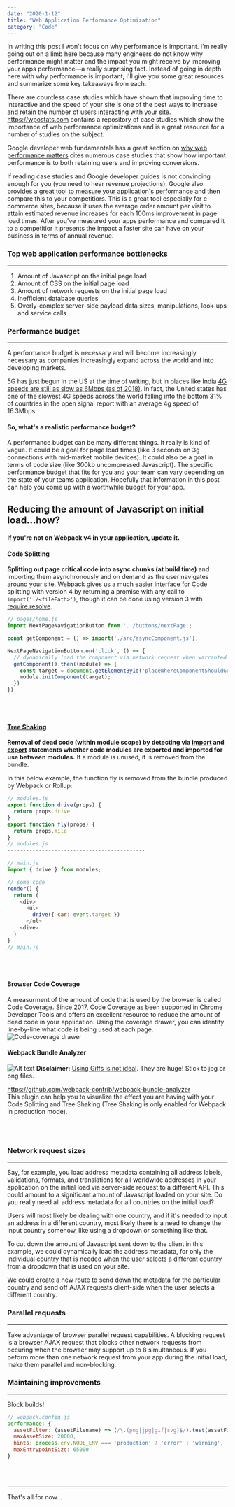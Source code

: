 ```yaml
---
date: "2020-1-12"
title: "Web Application Performance Optimization"
category: "Code"
---
```

In writing this post I won't focus on why performance is important. I'm really going out on a limb here because many engineers do not know why performance might matter and the impact you might receive by improving your apps performance—a really surprising fact. Instead of going in depth here with why performance is important, I'll give you some great resources and summarize some key takeaways from each.

There are countless case studies which have shown that improving time to interactive and the speed of your site is one of the best ways to increase and retain the number of users interacting with your site.
https://wpostats.com contains a repository of case studies which show the importance of web performance optimizations and is a great resource for a number of studies on the subject.

Google developer web fundamentals has a great section on [why web performance matters](https://developers.google.com/web/fundamentals/performance/why-performance-matters) cites numerous case studies that show how important performance is to both retaining users and improving conversions. 

If reading case studies and Google developer guides is not convincing enough for you (you need to hear revenue projections), Google also provides a [great tool to measure your application's performance](https://www.thinkwithgoogle.com/feature/testmysite/) and then compare this to your competitiors. This is a great tool especially for e-commerce sites, because it uses the average order amount per visit to attain estimated revenue increases for each 100ms improvement in page load times. After you've measured your apps performance and compared it to a competitior it presents the impact a faster site can have on your business in terms of annual revenue.


### Top web application performance bottlenecks
---
1. Amount of Javascript on the initial page load
2. Amount of CSS on the initial page load
3. Amount of network requests on the initial page load
4. Inefficient database queries
5. Overly-complex server-side payload data sizes, manipulations, look-ups and service calls

### Performance budget
---
A performance budget is necessary and will become increasingly necessary as companies increasingly expand across the world and into developing markets. 

5G has just begun in the US at the time of writing, but in places like India [4G speeds are still as slow as 6Mbps (as of 2018)](https://www.opensignal.com/reports/2018/02/state-of-lte). In fact, the United states has one of the slowest 4G speeds across the world falling into the bottom 31% of countries in the open signal report with an average 4g speed of 16.3Mbps.

#### So, what's a realistic performance budget? 
A performance budget can be many different things. It really is kind of vague. It could be a goal for page load times (like 3 seconds on 3g connections with mid-market mobile devices). It could also be a goal in terms of code size (like 300kb uncompressed Javascript). The specific performance budget that fits for you and your team can vary depending on the state of your teams application. Hopefully that information in this post can help you come up with a worthwhile budget for your app.

## Reducing the amount of Javascript on initial load...how?
#### If you're not on Webpack v4 in your application, update it.
#### Code Splitting
<b>Splitting out page critical code into async chunks (at build time)</b> and importing them asynchronously and on demand as the user navigates around your site.
Webpack gives us a much easier interface for Code splitting with version 4 by returning a promise with any call to `import('./<filePath>')`, though it can be done using version 3 with [require.resolve](https://webpack.js.org/api/module-methods/#requireresolve).
```js
// pages/home.js
import NextPageNavigationButton from '../buttons/nextPage';

const getComponent = () => import('./src/asyncComponent.js');

NextPageNavigationButton.on('click', () => {
  // dynamically load the component via network request when warranted
  getComponent().then((module) => {
    const target = document.getElementById('placeWhereComponentShouldGo');
    module.initComponent(target);
  })
})
```
<br>
<br>

#### [Tree Shaking](https://webpack.js.org/guides/tree-shaking/)
<b>Removal of dead code (within module scope) by detecting via [import](https://developer.mozilla.org/en-US/docs/Web/JavaScript/Reference/Statements/import) and [export](https://developer.mozilla.org/en-US/docs/Web/JavaScript/Reference/Statements/export) statements whether code modules are exported and imported for use between modules.</b> If a module is unused, it is removed from the bundle.


In this below example, the function fly is removed from the bundle produced by Webpack or Rollup:
```js
// modules.js
export function drive(props) {
  return props.drive
}
export function fly(props) {
  return props.mile
}
// modules.js
--------------------------------------------

// main.js
import { drive } from modules;

// some code
render() {
  return (
    <div>
      <ul>
        drive({ car: event.target })
      </ul>
    <dive>
  )
}
// main.js
```
<br>
<br>

#### Browser Code Coverage
A measurment of the amount of code that is used by the browser is called Code Coverage. Since 2017, Code Coverage as been supported in Chrome Developer Tools and offers an excellent resource to reduce the amount of dead code in your application. Using the coverage drawer, you can identify line-by-line what code is being used at each page.
![Code-coverage drawer](https://developers.google.com/web/updates/images/2017/04/coverage.png)

#### Webpack Bundle Analyzer
![Alt text](https://cloud.githubusercontent.com/assets/302213/20628702/93f72404-b338-11e6-92d4-9a365550a701.gif)
<b>Disclaimer:</b> [Using Giffs is not ideal](https://developers.google.com/web/fundamentals/performance/optimizing-content-efficiency/replace-animated-gifs-with-video). They are huge! Stick to jpg or png files.

https://github.com/webpack-contrib/webpack-bundle-analyzer <br>
This plugin can help you to visualize the effect you are having with your Code Splitting and Tree Shaking (Tree Shaking is only enabled for Webpack in production mode). 

<br>
<br>

### Network request sizes
---
Say, for example, you load address metadata containing all address labels, validations, formats, and translations for all worldwide addresses in your application on the initial load via server-side request to a different API. This could amount to a significant amount of Javascript loaded on your site. Do you really need all address metadata for all countries on the initial load? 

Users will most likely be dealing with one country, and if it's needed to input an address in a different country, most likely there is a need to change the input country somehow, like using a dropdown or something like that. 

To cut down the amount of Javascript sent down to the client in this example, we could dynamically load the address metadata, for only the individual country that is needed when the user selects a different country from a dropdown that is used on your site. 

We could create a new route to send down the metadata for the particular country and send off AJAX requests client-side when the user selects a different country.

### Parallel requests
---
Take advantage of browser parallel request capabilities. 
A blocking request is a browser AJAX request that blocks other network requests from occuring when the browser may support up to 8 simultaneous. If you peform more than one  network request from your app during the initial load, make them parallel and non-blocking. 

### Maintaining improvements
---
Block builds!
```js
// webpack.config.js
performance: {
  assetFilter: (assetFilename) => (/\.(png|jpg|gif|svg)$/).test(assetFilename),
  maxAssetSize: 20000,
  hints: process.env.NODE_ENV === 'production' ? 'error' : 'warning',
  maxEntrypointSize: 65000
}
```

<br>
<br>

---

That's all for now...